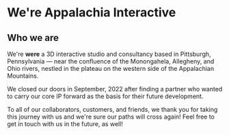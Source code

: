# We're Appalachia Interactive

## Who we are

We're **were** a 3D interactive studio and consultancy based in Pittsburgh, Pennsylvania — near the confluence of the Monongahela, Allegheny, and Ohio rivers, nestled in the plateau on the western side of the Appalachian Mountains.

We closed our doors in September, 2022 after finding a partner who wanted to carry our core IP forward as the basis for their future development.  

To all of our collaborators, customers, and friends, we thank you for taking this journey with us and we're sure our paths will cross again!  Feel free to get in touch with us in the future, as well!
